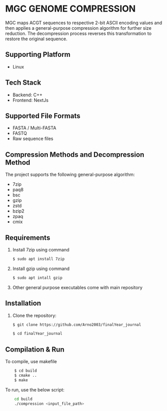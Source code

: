 
#  MGC GENOME COMPRESSION
MGC maps ACGT sequences to respective 2-bit ASCII encoding values and then applies a general-purpose compression algorithm for further size reduction. The decompression process reverses this transformation to restore the original sequence.

## Supporting Platform

- Linux

## Tech Stack

- Backend: C++
- Frontend: NextJs


## Supported File Formats

- FASTA / Multi-FASTA
- FASTQ
- Raw sequence files

## Compression Methods and Decompression Method

The project supports the following general-purpose algorithm:

- 7zip
- paq8
- bsc
- gzip
- zstd
- bzip2
- zpaq
- cmix



## Requirements
1. Install 7zip using command
    ```sh
    $ sudo apt install 7zip
    ```
2. Install gzip using command
    ```sh
    $ sudo apt intall gzip
    ```
3. Other general purpose executables come with main repository


## Installation

1. Clone the repository:
    ```sh
   $ git clone https://github.com/Arno2003/finalYear_journal

   $ cd finalYear_journal
    ```



## Compilation & Run

To compile, use makefile

```sh
    $ cd build
    $ cmake ..
    $ make
```

To run, use the below script:

```bash
    cd build
    ./compression <input_file_path>
```



    
